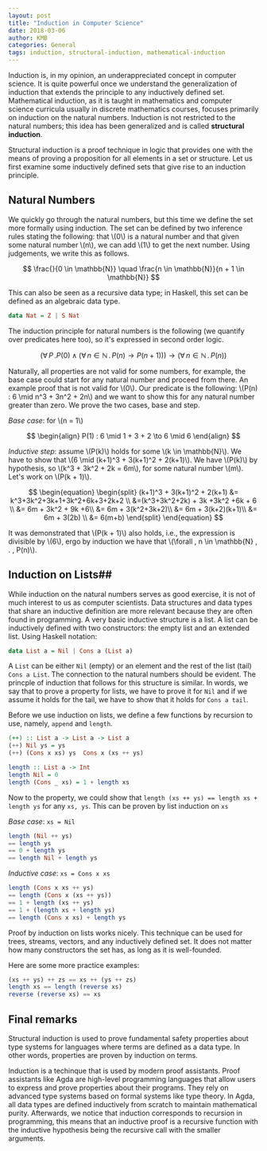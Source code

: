 ```yaml
---
layout: post
title: "Induction in Computer Science"
date: 2018-03-06
author: KMB
categories: General
tags: induction, structural-induction, mathematical-induction
---
```


Induction is, in my opinion, an underappreciated concept in computer science. It is quite powerful once we understand the generalization of induction that extends the principle to any inductively defined set. Mathematical induction, as it is taught  in mathematics and computer science curricula usually in discrete mathematics courses, focuses primarily on induction on the natural numbers. Induction is not restricted to the natural numbers; this idea has been generalized and is called **structural induction**.

Structural induction is a proof technique in logic that provides one with the means of proving a proposition for all elements in a set or structure. Let us first examine some inductively defined sets that give rise to an induction principle.

## Natural Numbers

We quickly go through the natural numbers, but this time we define the set more formally using induction. The set can be defined by two inference rules stating the following: that \\(0\\) is a natural number and that given some natural number \\(n\\), we can add \\(1\\) to get the next number. Using judgements, we write this as follows.

$$
\frac{}{0 \in \mathbb{N}} \quad \frac{n \in \mathbb{N}}{n + 1 \in \mathbb{N}}
$$

This can also be seen as a recursive data type; in Haskell, this set can be defined as an algebraic data type.

```haskell
data Nat = Z | S Nat
```

The induction principle for natural numbers is the following (we quantify over predicates here too), so it's expressed in second order logic.

$$
(\forall \, P \, . P(0) \land (\forall \, n \in \mathbb{N} \, . \, P(n) \to P(n + 1))) \to (\forall \, n \in \mathbb{N}  \, . \, P(n))
$$

Naturally, all properties are not valid for some numbers, for example, the base case could start for any natural number and proceed from there. An example proof that is not valid for \\(0\\). Our predicate is the following: \\(P(n) : 6 \mid n^3 + 3n^2 + 2n\\) and we want to show this for any natural number greater than zero. We prove the two cases, base and step.

*Base case*: for \\(n = 1\\)

$$ 
\begin{align}
	P(1) : 6 \mid 1 + 3 + 2 \to 6 \mid 6
\end{align}
$$

*Inductive step*: assume \\(P(k)\\) holds for some \\(k \in \mathbb{N}\\). We have to show that \\(6 \mid (k+1)^3 + 3(k+1)^2 + 2(k+1)\\). We have \\(P(k)\\) by hypothesis, so \\(k^3 + 3k^2 + 2k = 6m\\), for some natural number \\(m\\). Let's work on \\(P(k + 1)\\).

$$
\begin{equation}
	\begin{split}
		(k+1)^3 + 3(k+1)^2 + 2(k+1) &= 
		k^3+3k^2+3k+1+3k^2+6k+3+2k+2 \\
		&=(k^3+3k^2+2k) + 3k +3k^2 +6k + 6 \\
		&= 6m + 3k^2 + 9k +6\\
		&= 6m + 3(k^2+3k+2)\\
		&= 6m + 3(k+2)(k+1)\\
		&= 6m + 3(2b) \\
		&= 6(m+b)
	\end{split}
\end{equation}
$$

It was demonstrated that \\(P(k + 1)\\) also holds, i.e., the expression is divisible by \\(6\\), ergo by induction we have that \\(\forall \, n \in \mathbb{N}  \, . \, P(n)\\).

## Induction on Lists##

While induction on the natural numbers serves as good exercise, it is not of much interest to us as computer scientists. Data structures and data types that share an inductive definition are more relevant because they are often found in programming. A very basic inductive structure is a list. A list can be inductively defined with two constructors: the empty list and an extended list. Using Haskell notation:

```haskell
data List a = Nil | Cons a (List a)
```

A `List` can be either `Nil` (empty) or an element and the rest of the list (tail) `Cons a List`. The connection to the natural numbers should be evident. The princple of induction that follows for this structure is similar. In words, we say that to prove a property for lists, we have to prove it for `Nil` and if we assume it holds for the tail, we have to show that it holds for `Cons a tail`.

Before we use induction on lists, we define a few functions by recursion to use, namely, `append` and `length`.

```haskell
(++) :: List a -> List a -> List a
(++) Nil ys = ys
(++) (Cons x xs) ys  Cons x (xs ++ ys)

length :: List a -> Int
length Nil = 0
length (Cons _ xs) = 1 + length xs
```

Now to the property, we could show that `length (xs ++ ys) == length xs + length ys` for any `xs, ys`. This can be proven by list induction on `xs`

*Base case*: `xs = Nil`

```haskell
length (Nil ++ ys) 
== length ys
== 0 + length ys
== length Nil + length ys
```

*Inductive case*: `xs = Cons x xs`

```haskell
length (Cons x xs ++ ys)
== length (Cons x (xs ++ ys))
== 1 + length (xs ++ ys)
== 1 + (length xs + length ys)
== length (Cons x xs) + length ys
```

Proof by induction on lists works nicely. This technique can be used for trees, streams, vectors, and any inductively defined set. It does not matter how many constructors the set has, as long as it is well-founded.

Here are some more practice examples:

```haskell
(xs ++ ys) ++ zs == xs ++ (ys ++ zs)
length xs == length (reverse xs)
reverse (reverse xs) == xs
```

## Final remarks

Structural induction is used to prove fundamental safety properties about type systems for languages where terms are defined as a data type. In other words, properties are proven by induction on terms.

Induction is a techinque that is used by modern proof assistants. Proof assistants like Agda are high-level programming languages that allow users to express and prove properties about their programs. They rely on advanced type systems based on formal systems like type theory. In Agda, all data types are defined inductively from scratch to maintain mathematical purity. Afterwards, we notice that induction corresponds to recursion in programming, this means that an inductive proof is a recursive function with the inductive hypothesis being the recursive call with the smaller arguments.
